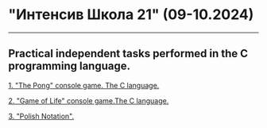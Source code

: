 # "Интенсив Школа 21" (09-10.2024)
---
## Practical independent tasks performed in the C programming language.

[1. "The Pong" console game. The C language.](https://github.com/Sliva721/school_21/tree/main/Pong)

[2. "Game of Life" console game.The C language.](https://github.com/Sliva721/school_21/tree/main/GameOfLife)

[3. "Polish Notation".](https://github.com/Sliva721/school_21/tree/main/Polish_Notation)

